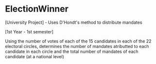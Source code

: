 # ElectionWinner
[University Project] - Uses D'Hondt's method to distribute mandates

[1st Year - 1st semester]

Using the number of votes of each of the 15 candidates in each of the 22 electoral circles, determines the number of mandates atributted to each candidate in each circle and the total number of mandates of each candidate (at a national level)

